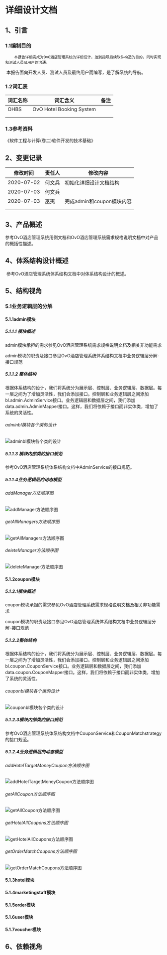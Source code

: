 # 详细设计文档

## 1、引言

### 1.1编制目的

 		本报告详细完成对OvO酒店管理系统的详细设计，达到指导后续软件构造的目的，同时实现和测试人员及用户的沟通。

​		本报告面向开发人员、测试人员及最终用户而编写，是了解系统的导航。

### 1.2词汇表

| 词汇名称 | 词汇含义                 | 备注 |
| -------- | ------------------------ | ---- |
| OHBS     | OvO Hotel Booking System |      |
|          |                          |      |
|          |                          |      |

### 1.3参考资料

《软件工程与计算(卷二)软件开发的技术基础》

## 2、变更记录

| 修改时间   | 责任人 | 修改内容                  |
| ---------- | ------ | ------------------------- |
| 2020-07-02 | 何文兵 | 初始化详细设计文档结构    |
| 2020-07-03 | 何文兵 |                           |
| 2020-07-03 | 巫夷   | 完成admin和coupon模块内容 |
|            |        |                           |
|            |        |                           |

## 3、产品概述

​		参考OvO酒店管理系统用例文档和OvO酒店管理系统需求规格说明文档中对产品的概括性描述。

## 4、体系结构设计概述

​		参考OvO酒店管理系统体系结构文档中对体系结构设计的概述。

## 5、结构视角

### 5.1业务逻辑层的分解

#### 5.1.1admin模块

##### 5.1.1.1 模块概述

admin模块承担的需求参见OvO酒店管理系统需求规格说明文档及相关非功能需求

admin模块的职责及接口参见OvO酒店管理系统体系结构文档中业务逻辑层分解-接口规范

##### 5.1.1.2 整体结构

根据体系结构的设计，我们将系统分为展示层、控制层、业务逻辑层、数据层。每一层之间为了增加灵活性，我们会添加接口。控制层和业务逻辑层之间添加bl.admin.AdminService接口。业务逻辑层和数据层之间，我们添加data.admin.AdminMapper接口。这样，我们将依赖于接口而非实体类，增加了系统的灵活性。

###### adminbl模块各个类的设计

![adminbl模块各个类的设计](https://umlpicture.oss-cn-shanghai.aliyuncs.com/%E8%AF%A6%E7%BB%86%E8%AE%BE%E8%AE%A1/adminbl%E7%B1%BB%E7%9A%84%E8%AE%BE%E8%AE%A1.png)

##### 5.1.1.3 模块内部类的接口规范

参考OvO酒店管理系统体系结构文档中AdminService的接口规范。

##### 5.1.1.4业务逻辑层的动态模型

###### addManager方法顺序图

![addManager方法顺序图](https://umlpicture.oss-cn-shanghai.aliyuncs.com/%E8%AF%A6%E7%BB%86%E8%AE%BE%E8%AE%A1/adminbl/addManager.png)

###### getAllManagers方法顺序图

![getAllManagers方法顺序图](https://umlpicture.oss-cn-shanghai.aliyuncs.com/%E8%AF%A6%E7%BB%86%E8%AE%BE%E8%AE%A1/adminbl/getAllManagers.png)

###### deleteManager方法顺序图

![deleteManager方法顺序图](https://umlpicture.oss-cn-shanghai.aliyuncs.com/%E8%AF%A6%E7%BB%86%E8%AE%BE%E8%AE%A1/adminbl/deleteManager.png)

#### 5.1.2coupon模块

##### 5.1.2.1模块概述

coupon模块承担的需求参见OvO酒店管理系统需求规格说明文档及相关非功能需求

coupon模块的职责及接口参见OvO酒店管理系统体系结构文档中业务逻辑层分解-接口规范

##### 5.1.2.2整体结构

根据体系结构的设计，我们将系统分为展示层、控制层、业务逻辑层、数据层。每一层之间为了增加灵活性，我们会添加接口。控制层和业务逻辑层之间添加bl.coupon.CouponService接口。业务逻辑层和数据层之间，我们添加data.coupon.CouponMapper接口。这样，我们将依赖于接口而非实体类，增加了系统的灵活性。

###### couponbl模块各个类的设计

![couponbl模块各个类的设计](https://umlpicture.oss-cn-shanghai.aliyuncs.com/%E8%AF%A6%E7%BB%86%E8%AE%BE%E8%AE%A1/couponbl%E7%B1%BB%E7%9A%84%E8%AE%BE%E8%AE%A1.png)

##### 5.1.2.3模块内部类的接口规范

参考OvO酒店管理系统体系结构文档中CouponService和CouponMatchstrategy的接口规范。

##### 5.1.2.4业务逻辑层的动态模型

###### addHotelTargetMoneyCoupon方法顺序图

![addHotelTargetMoneyCoupon方法顺序图](https://umlpicture.oss-cn-shanghai.aliyuncs.com/%E8%AF%A6%E7%BB%86%E8%AE%BE%E8%AE%A1/couponbl/addcoupon.png)

###### getAllCoupon方法顺序图

![getAllCoupon方法顺序图](https://umlpicture.oss-cn-shanghai.aliyuncs.com/%E8%AF%A6%E7%BB%86%E8%AE%BE%E8%AE%A1/couponbl/getAllCoupon.png)

###### getHotelAllCoupons方法顺序图

![getHotelAllCoupons方法顺序图](https://umlpicture.oss-cn-shanghai.aliyuncs.com/%E8%AF%A6%E7%BB%86%E8%AE%BE%E8%AE%A1/couponbl/getHotelAllCoupon.png)

###### getOrderMatchCoupons方法顺序图

![getOrderMatchCoupons方法顺序图](https://umlpicture.oss-cn-shanghai.aliyuncs.com/%E8%AF%A6%E7%BB%86%E8%AE%BE%E8%AE%A1/couponbl/getOrderMatchCoupons.png)

#### 5.1.3hotel模块

#### 5.1.4marketingstaff模块

#### 5.1.5order模块

#### 5.1.6user模块

#### 5.1.7voucher模块

## 6、依赖视角